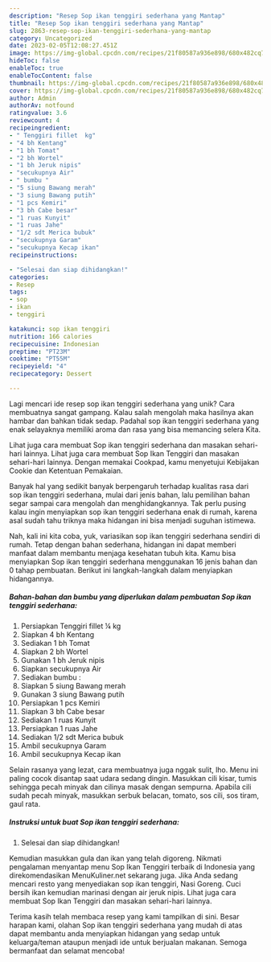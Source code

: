 ```yaml
---
description: "Resep Sop ikan tenggiri sederhana yang Mantap"
title: "Resep Sop ikan tenggiri sederhana yang Mantap"
slug: 2863-resep-sop-ikan-tenggiri-sederhana-yang-mantap
category: Uncategorized
date: 2023-02-05T12:08:27.451Z
image: https://img-global.cpcdn.com/recipes/21f80587a936e898/680x482cq70/sop-ikan-tenggiri-sederhana-foto-resep-utama.jpg
hideToc: false
enableToc: true
enableTocContent: false
thumbnail: https://img-global.cpcdn.com/recipes/21f80587a936e898/680x482cq70/sop-ikan-tenggiri-sederhana-foto-resep-utama.jpg
cover: https://img-global.cpcdn.com/recipes/21f80587a936e898/680x482cq70/sop-ikan-tenggiri-sederhana-foto-resep-utama.jpg
author: Admin
authorAv: notfound
ratingvalue: 3.6
reviewcount: 4
recipeingredient:
- " Tenggiri fillet  kg"
- "4 bh Kentang"
- "1 bh Tomat"
- "2 bh Wortel"
- "1 bh Jeruk nipis"
- "secukupnya Air"
- " bumbu "
- "5 siung Bawang merah"
- "3 siung Bawang putih"
- "1 pcs Kemiri"
- "3 bh Cabe besar"
- "1 ruas Kunyit"
- "1 ruas Jahe"
- "1/2 sdt Merica bubuk"
- "secukupnya Garam"
- "secukupnya Kecap ikan"
recipeinstructions:

- "Selesai dan siap dihidangkan!"
categories:
- Resep
tags:
- sop
- ikan
- tenggiri

katakunci: sop ikan tenggiri 
nutrition: 166 calories
recipecuisine: Indonesian
preptime: "PT23M"
cooktime: "PT55M"
recipeyield: "4"
recipecategory: Dessert

---
```





Lagi mencari ide resep sop ikan tenggiri sederhana yang unik? Cara membuatnya sangat gampang. Kalau salah mengolah maka hasilnya akan hambar dan bahkan tidak sedap. Padahal sop ikan tenggiri sederhana yang enak selayaknya memiliki aroma dan rasa yang bisa memancing selera Kita.





Lihat juga cara membuat Sop ikan tenggiri sederhana dan masakan sehari-hari lainnya. Lihat juga cara membuat Sop Ikan Tenggiri dan masakan sehari-hari lainnya. Dengan memakai Cookpad, kamu menyetujui Kebijakan Cookie dan Ketentuan Pemakaian.

Banyak hal yang sedikit banyak berpengaruh terhadap kualitas rasa dari sop ikan tenggiri sederhana, mulai dari jenis bahan, lalu pemilihan bahan segar sampai cara mengolah dan menghidangkannya. Tak perlu pusing kalau ingin menyiapkan sop ikan tenggiri sederhana enak di rumah, karena asal sudah tahu triknya maka hidangan ini bisa menjadi suguhan istimewa.






Nah, kali ini kita coba, yuk, variasikan sop ikan tenggiri sederhana sendiri di rumah. Tetap dengan bahan sederhana, hidangan ini dapat memberi manfaat dalam membantu menjaga kesehatan tubuh kita. Kamu bisa menyiapkan Sop ikan tenggiri sederhana menggunakan 16 jenis bahan dan 0 tahap pembuatan. Berikut ini langkah-langkah dalam menyiapkan hidangannya.

<!--inarticleads1-->

##### Bahan-bahan dan bumbu yang diperlukan dalam pembuatan Sop ikan tenggiri sederhana:

1. Persiapkan  Tenggiri fillet ¼ kg
1. Siapkan 4 bh Kentang
1. Sediakan 1 bh Tomat
1. Siapkan 2 bh Wortel
1. Gunakan 1 bh Jeruk nipis
1. Siapkan secukupnya Air
1. Sediakan  bumbu :
1. Siapkan 5 siung Bawang merah
1. Gunakan 3 siung Bawang putih
1. Persiapkan 1 pcs Kemiri
1. Siapkan 3 bh Cabe besar
1. Sediakan 1 ruas Kunyit
1. Persiapkan 1 ruas Jahe
1. Sediakan 1/2 sdt Merica bubuk
1. Ambil secukupnya Garam
1. Ambil secukupnya Kecap ikan


Selain rasanya yang lezat, cara membuatnya juga nggak sulit, lho. Menu ini paling cocok disantap saat udara sedang dingin. Masukkan cili kisar, tumis sehingga pecah minyak dan cilinya masak dengan sempurna. Apabila cili sudah pecah minyak, masukkan serbuk belacan, tomato, sos cili, sos tiram, gaul rata. 

<!--inarticleads2-->

##### Instruksi untuk buat Sop ikan tenggiri sederhana:


1. Selesai dan siap dihidangkan!

Kemudian masukkan gula dan ikan yang telah digoreng. Nikmati pengalaman menyantap menu Sop Ikan Tenggiri terbaik di Indonesia yang direkomendasikan MenuKuliner.net sekarang juga. Jika Anda sedang mencari resto yang menyediakan sop ikan tenggiri, Nasi Goreng. Cuci bersih ikan kemudian marinasi dengan air jeruk nipis. Lihat juga cara membuat Sop Ikan Tenggiri dan masakan sehari-hari lainnya. 

Terima kasih telah membaca resep yang kami tampilkan di sini. Besar harapan kami, olahan Sop ikan tenggiri sederhana yang mudah di atas dapat membantu anda menyiapkan hidangan yang sedap untuk keluarga/teman ataupun menjadi ide untuk berjualan makanan. Semoga bermanfaat dan selamat mencoba!
